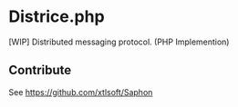 # Districe.php

\[WIP\] Distributed messaging protocol. (PHP Implemention)

## Contribute

See <https://github.com/xtlsoft/Saphon>
